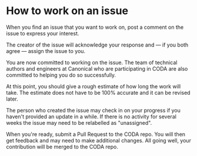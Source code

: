 # How to work on an issue

When you find an issue that you want to work on,
post a comment on the issue to express your interest.

The creator of the issue will acknowledge your response and — if you both agree
— assign the issue to you.

You are now committed to working on the issue. The team of technical authors
and engineers at Canonical who are participating in CODA are also committed to
helping you do so successfully.

At this point, you should give a rough estimate of how long the work will take.
The estimate does not have to be 100% accurate and it can be revised later.

The person who created the issue may check in on your progress if you haven't
provided an update in a while. If there is no activity for several weeks the
issue may need to be relabelled as "unassigned".

When you're ready, submit a Pull Request to the CODA repo.
You will then get feedback and may need to make additional changes.
All going well, your contribution will be merged to the CODA repo.
